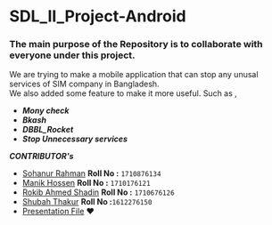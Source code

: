 # SDL_II_Project-Android
### The main purpose of the Repository is to collaborate with everyone under this project.
We are trying to make a mobile application that can stop any unusal services of SIM company in Bangladesh.  
We also added some feature to make it more useful. Such as ,
* **_Mony check_**
* **_Bkash_**
* **_DBBL_Rocket_**
* **_Stop Unnecessary services_**  

**_CONTRIBUTOR's_**<br /> 
- [Sohanur Rahman](https://github.com/SohanCSERU)       **Roll No :** `1710876134` <br />
- [Manik Hossen](https://github.com/rahathossenmanik)   **Roll No :** `1710176121` <br />
- [Rokib Ahmed Shadin](https://github.com/Rokib-ru-cse) **Roll No :** `1710676126` <br />
- [Shubah Thakur](https://github.com/shubahthakur46)    **Roll No :**`1612276150` <br />
- [Presentation File](https://drive.google.com/file/d/1BHVxv81QkEplAS7loGmB_Fpb_ZQLvHxd/view?usp=drivesdk)
:heart:
